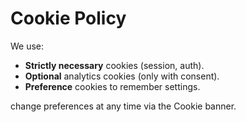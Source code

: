 # Cookie Policy

We use:
- **Strictly necessary** cookies (session, auth).
- **Optional** analytics cookies (only with consent).
- **Preference** cookies to remember settings.

 change preferences at any time via the Cookie banner.
